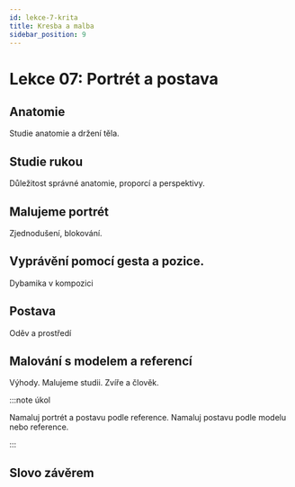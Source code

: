 ```yaml
---
id: lekce-7-krita
title: Kresba a malba
sidebar_position: 9
---
```


# Lekce 07: Portrét a postava
## Anatomie
Studie anatomie a držení těla.
## Studie rukou
Důležitost správné anatomie, proporcí a perspektivy.
## Malujeme portrét
Zjednodušení, blokování.
## Vyprávění pomocí gesta a pozice.
Dybamika v kompozici
## Postava
Oděv a prostředí
## Malování s modelem a referencí
Výhody. Malujeme studii. Zvíře a člověk.


:::note úkol

Namaluj portrét a postavu podle reference. Namaluj postavu podle modelu nebo reference.

:::

## Slovo závěrem
